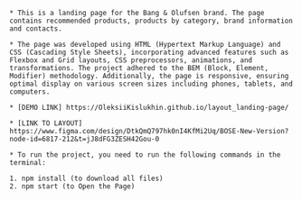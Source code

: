     * This is a landing page for the Bang & Olufsen brand. The page contains recommended products, products by category, brand information and contacts.

    * The page was developed using HTML (Hypertext Markup Language) and CSS (Cascading Style Sheets), incorporating advanced features such as Flexbox and Grid layouts, CSS preprocessors, animations, and transformations. The project adhered to the BEM (Block, Element, Modifier) methodology. Additionally, the page is responsive, ensuring optimal display on various screen sizes including phones, tablets, and computers.

    * [DEMO LINK] https://OleksiiKislukhin.github.io/layout_landing-page/

    * [LINK TO LAYOUT] https://www.figma.com/design/DtkQmQ797hk0nI4KfMi2Uq/BOSE-New-Version?node-id=6817-212&t=jJ8dFG3ZESH42Gou-0

    * To run the project, you need to run the following commands in the terminal:

    1. npm install (to download all files)
    2. npm start (to Open the Page)
